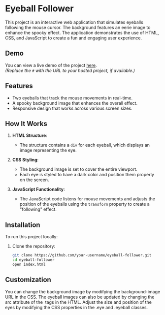 # Eyeball Follower

This project is an interactive web application that simulates eyeballs following the mouse cursor. The background features an eerie image to enhance the spooky effect. The application demonstrates the use of HTML, CSS, and JavaScript to create a fun and engaging user experience.

## Demo

You can view a live demo of the project [here](#).  
*(Replace the `#` with the URL to your hosted project, if available.)*

## Features

- Two eyeballs that track the mouse movements in real-time.
- A spooky background image that enhances the overall effect.
- Responsive design that works across various screen sizes.

## How It Works

1. **HTML Structure**: 
   - The structure contains a `div` for each eyeball, which displays an image representing the eye.

2. **CSS Styling**:
   - The background image is set to cover the entire viewport.
   - Each eye is styled to have a dark color and position them properly on the screen.

3. **JavaScript Functionality**:
   - The JavaScript code listens for mouse movements and adjusts the position of the eyeballs using the `transform` property to create a "following" effect.

## Installation

To run this project locally:

1. Clone the repository:

   ```bash
   git clone https://github.com/your-username/eyeball-follower.git
   cd eyeball-follower
   open index.html
## Customization
You can change the background image by modifying the background-image URL in the CSS.
The eyeball images can also be updated by changing the src attribute of the <img> tags in the HTML.
Adjust the size and position of the eyes by modifying the CSS properties in the .eye and .eyeball classes.
